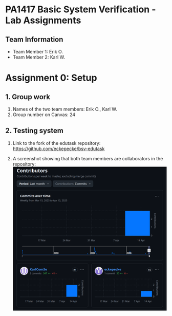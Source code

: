 # PA1417 Basic System Verification - Lab Assignments

## Team Information

- Team Member 1: Erik O.
- Team Member 2: Karl W.

# Assignment 0: Setup 

## 1. Group work

1. Names of the two team members: Erik O., Karl W.
2. Group number on Canvas: 24

## 2. Testing system

1. Link to the fork of the edutask repository: https://github.com/eckepecke/bsv-edutask 

2. A screenshot showing that both team members are collaborators in the repository: ![Collaborators Screenshot](./collaborators-screenshot.png)
